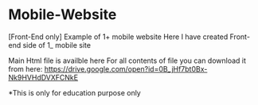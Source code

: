 # Mobile-Website
[Front-End only]
Example of 1+ mobile website
Here I have created Front-end side of 1_ mobile site

Main Html file is availble here
For all contents of file you can download it from here:
https://drive.google.com/open?id=0B_jHf7bt0Bx-Nk9HVHdDVXFCNkE

*This is only for education purpose only
